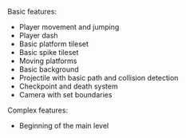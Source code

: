 Basic features:
* Player movement and jumping
* Player dash
* Basic platform tileset
* Basic spike tileset
* Moving platforms
* Basic background
* Projectile with basic path and collision detection
* Checkpoint and death system
* Camera with set boundaries

Complex features:
* Beginning of the main level
